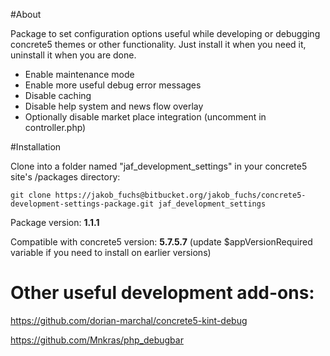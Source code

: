#About

Package to set configuration options useful while developing or debugging concrete5 themes or other functionality. Just install it when you need it, uninstall it when you are done.

- Enable maintenance mode
- Enable more useful debug error messages
- Disable caching
- Disable help system and news flow overlay
- Optionally disable market place integration (uncomment in controller.php)

#Installation

Clone into a folder named "jaf_development_settings" in your concrete5 site's /packages directory:

```shell
git clone https://jakob_fuchs@bitbucket.org/jakob_fuchs/concrete5-development-settings-package.git jaf_development_settings
```

Package version: **1.1.1**

Compatible with concrete5 version: **5.7.5.7** (update $appVersionRequired variable if you need to install on earlier versions)

# Other useful development add-ons:

https://github.com/dorian-marchal/concrete5-kint-debug

https://github.com/Mnkras/php_debugbar